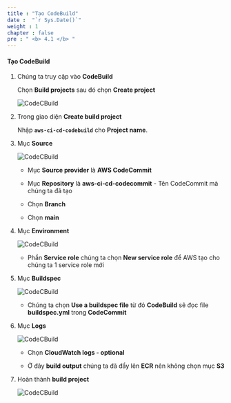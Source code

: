 ```yaml
---
title : "Tạo CodeBuild"
date :  "`r Sys.Date()`" 
weight : 1
chapter : false
pre : " <b> 4.1 </b> "
---
```


#### Tạo CodeBuild

1. Chúng ta truy cập vào **CodeBuild**

    Chọn **Build projects** sau đó chọn **Create project**

    ![CodeCBuild](/images/3-CodeBuild/1.png)

2. Trong giao diện **Create build project**

    Nhập **```aws-ci-cd-codebuild```** cho **Project name**.

3. Mục **Source**

    ![CodeCBuild](/images/3-CodeBuild/2.png)

    - Mục **Source provider** là **AWS CodeCommit**

    - Mục **Repository** là **aws-ci-cd-codecommit** - Tên CodeCommit mà chúng ta đã tạo

    - Chọn **Branch**

    - Chọn **main**
 
4. Mục **Environment**

    ![CodeCBuild](/images/3-CodeBuild/3.png)

    - Phần **Service role** chúng ta chọn **New service role** để AWS tạo cho chúng ta 1 service role mới 

5. Mục **Buildspec**

    ![CodeCBuild](/images/3-CodeBuild/4.png)

    - Chúng ta chọn **Use a buildspec file** từ đó **CodeBuild** sẽ đọc file **buildspec.yml** trong **CodeCommit**

6. Mục **Logs**

    ![CodeCBuild](/images/3-CodeBuild/5.png)

    - Chọn **CloudWatch logs - optional**

    - Ở đây **build output** chúng ta đã đẩy lên **ECR** nên không chọn mục **S3**

7. Hoàn thành **build project**

    ![CodeCBuild](/images/3-CodeBuild/6.png)

